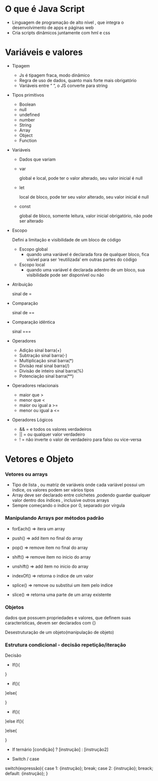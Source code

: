 # **O que é Java Script**

- Linguagem de programação de alto nível , que integra o desenvolvimento de apps e páginas web
- Cria scripts dinâmicos juntamente com hml e css

# **Variáveis e valores**

- Tipagem
    - Js é tipagem fraca, modo dinâmico
    - Regra de uso de dados, quanto mais forte mais obrigatório
    - Variáveis entre “ “, o JS converte para string
- Tipos primitivos
    - Boolean
    - null
    - undefined
    - number
    - String
    - Array
    - Object
    - Function
    
- Variáveis
    - Dados que variam
    - var
        
        global e local, pode ter o valor alterado, seu valor inicial é null
        
    - let
        
        local de bloco, pode ter seu valor alterado, seu valor inicial é null
        
    - const
        
        global de bloco, somente leitura, valor inicial obrigatório, não pode ser alterado
        
    
- Escopo
    
    Defini a limitação e visibilidade de um bloco de código
    
    - Escopo global
        - quando uma variável é declarada fora de qualquer bloco, fica visível para ser ‘reutilizada’ em outras partes do código
    - Escopo local
        - quando uma variável é declarada adentro de um bloco, sua visibilidade pode ser disponível ou não
    
- Atribuição
    
    sinal de = 
    
- Comparação
    
    sinal de ==
    
- Comparação idêntica
    
    sinal ===
    
- Operadores
    - Adição  sinal barra(+)
    - Subtração  sinal barra(-)
    - Multiplicação  sinal barra(*)
    - Divisão real sinal barra(/)
    - Divisão de inteiro  sinal barra(%)
    - Potenciação  sinal barra(**)

- Operadores relacionais
    - maior que >
    - menor que <
    - maior ou igual a >=
    - menor ou igual a <=

- Operadores Lógicos
    - && = e todos os valores verdadeiros
    - || = ou qualquer valor verdadeiro
    - ! = não inverte o valor de verdadeiro para falso ou vice-versa


# **Vetores e Objeto**

### Vetores ou arrays

- Tipo de lista , ou matriz de variáveis onde cada variável possui um índice, os valores podem ser vários tipos
- Array deve ser declarado entre colchetes ,podendo guardar qualquer valor dentro dos índices , inclusive outros arrays
- Sempre começando o índice por 0, separado por vírgula

### Manipulando Arrays por métodos padrão

- forEach() ⇒ itera um array

- push() ⇒ add item no final do array

- pop() ⇒ remove item no final do array

- shift() ⇒ remove item no inicio do array

- unshift() ⇒ add item no inicio do array

- indexOf() ⇒ retorna o índice de um valor

- splice() ⇒ remove ou substitui um item pelo indice

- slice() ⇒ retorna uma parte de um array existente


### Objetos
dados que possuem propriedades e valores, que definem suas características, devem ser declarados com {}

Desestruturação de um objeto(manipulação de objeto)

### **Estrutura condicional - decisão repetição/iteração**


Decisão

- If(){

}

- if(){

}else{

}

- if(){

}else if(){


}else{


}

- If ternário
[condição] ? [instrução] : [instrução2]

- Switch / case

switch(expressão){
    case 1:
        {instrução};
        break;
    case 2:
        {instrução};
        breack;
    default:
        {instrução};
}

